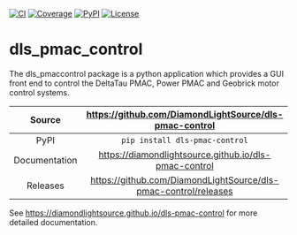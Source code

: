 [![CI](https://github.com/DiamondLightSource/dls-pmac-control/actions/workflows/ci.yml/badge.svg)](https://github.com/DiamondLightSource/dls-pmac-control/actions/workflows/ci.yml)
[![Coverage](https://codecov.io/gh/DiamondLightSource/dls-pmac-control/branch/main/graph/badge.svg)](https://codecov.io/gh/DiamondLightSource/dls-pmac-control)
[![PyPI](https://img.shields.io/pypi/v/dls-pmac-control.svg)](https://pypi.org/project/dls-pmac-control)
[![License](https://img.shields.io/badge/License-Apache%202.0-blue.svg)](https://opensource.org/licenses/Apache-2.0)

# dls_pmac_control

The dls_pmaccontrol package is a python application which provides a GUI front
end to control the DeltaTau PMAC, Power PMAC and Geobrick motor control systems.

Source          | <https://github.com/DiamondLightSource/dls-pmac-control>
:---:           | :---:
PyPI            | `pip install dls-pmac-control`
Documentation   | <https://diamondlightsource.github.io/dls-pmac-control>
Releases        | <https://github.com/DiamondLightSource/dls-pmac-control/releases>


<!-- README only content. Anything below this line won't be included in index.md -->

See https://diamondlightsource.github.io/dls-pmac-control for more detailed documentation.

